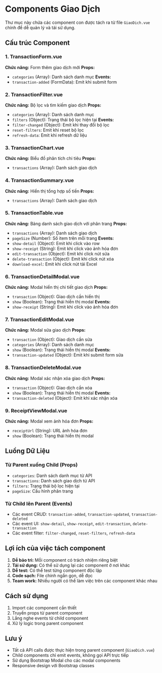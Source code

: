 # Components Giao Dịch

Thư mục này chứa các component con được tách ra từ file `GiaoDich.vue` chính để dễ quản lý và tái sử dụng.

## Cấu trúc Component

### 1. TransactionForm.vue
**Chức năng:** Form thêm giao dịch mới
**Props:**
- `categories` (Array): Danh sách danh mục
**Events:**
- `transaction-added` (FormData): Emit khi submit form

### 2. TransactionFilter.vue
**Chức năng:** Bộ lọc và tìm kiếm giao dịch
**Props:**
- `categories` (Array): Danh sách danh mục
- `filters` (Object): Trạng thái bộ lọc hiện tại
**Events:**
- `filter-changed` (Object): Emit khi thay đổi bộ lọc
- `reset-filters`: Emit khi reset bộ lọc
- `refresh-data`: Emit khi refresh dữ liệu

### 3. TransactionChart.vue
**Chức năng:** Biểu đồ phân tích chi tiêu
**Props:**
- `transactions` (Array): Danh sách giao dịch

### 4. TransactionSummary.vue
**Chức năng:** Hiển thị tổng hợp số tiền
**Props:**
- `transactions` (Array): Danh sách giao dịch

### 5. TransactionTable.vue
**Chức năng:** Bảng danh sách giao dịch với phân trang
**Props:**
- `transactions` (Array): Danh sách giao dịch
- `pageSize` (Number): Số item trên mỗi trang
**Events:**
- `show-detail` (Object): Emit khi click vào row
- `show-receipt` (String): Emit khi click vào ảnh hóa đơn
- `edit-transaction` (Object): Emit khi click nút sửa
- `delete-transaction` (Object): Emit khi click nút xóa
- `download-excel`: Emit khi click nút tải Excel

### 6. TransactionDetailModal.vue
**Chức năng:** Modal hiển thị chi tiết giao dịch
**Props:**
- `transaction` (Object): Giao dịch cần hiển thị
- `show` (Boolean): Trạng thái hiển thị modal
**Events:**
- `show-receipt` (String): Emit khi click vào ảnh hóa đơn

### 7. TransactionEditModal.vue
**Chức năng:** Modal sửa giao dịch
**Props:**
- `transaction` (Object): Giao dịch cần sửa
- `categories` (Array): Danh sách danh mục
- `show` (Boolean): Trạng thái hiển thị modal
**Events:**
- `transaction-updated` (Object): Emit khi submit form sửa

### 8. TransactionDeleteModal.vue
**Chức năng:** Modal xác nhận xóa giao dịch
**Props:**
- `transaction` (Object): Giao dịch cần xóa
- `show` (Boolean): Trạng thái hiển thị modal
**Events:**
- `transaction-deleted` (Object): Emit khi xác nhận xóa

### 9. ReceiptViewModal.vue
**Chức năng:** Modal xem ảnh hóa đơn
**Props:**
- `receiptUrl` (String): URL ảnh hóa đơn
- `show` (Boolean): Trạng thái hiển thị modal

## Luồng Dữ Liệu

### Từ Parent xuống Child (Props)
- `categories`: Danh sách danh mục từ API
- `transactions`: Danh sách giao dịch từ API
- `filters`: Trạng thái bộ lọc hiện tại
- `pageSize`: Cấu hình phân trang

### Từ Child lên Parent (Events)
- Các event CRUD: `transaction-added`, `transaction-updated`, `transaction-deleted`
- Các event UI: `show-detail`, `show-receipt`, `edit-transaction`, `delete-transaction`
- Các event filter: `filter-changed`, `reset-filters`, `refresh-data`

## Lợi ích của việc tách component

1. **Dễ bảo trì:** Mỗi component có trách nhiệm riêng biệt
2. **Tái sử dụng:** Có thể sử dụng lại các component ở nơi khác
3. **Dễ test:** Có thể test từng component độc lập
4. **Code sạch:** File chính ngắn gọn, dễ đọc
5. **Team work:** Nhiều người có thể làm việc trên các component khác nhau

## Cách sử dụng

1. Import các component cần thiết
2. Truyền props từ parent component
3. Lắng nghe events từ child component
4. Xử lý logic trong parent component

## Lưu ý

- Tất cả API calls được thực hiện trong parent component (`GiaoDich.vue`)
- Child components chỉ emit events, không gọi API trực tiếp
- Sử dụng Bootstrap Modal cho các modal components
- Responsive design với Bootstrap classes 